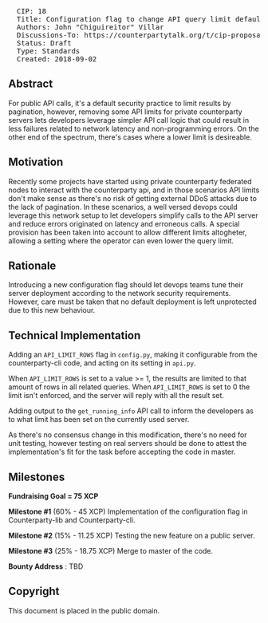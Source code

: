 <pre>
  CIP: 18
  Title: Configuration flag to change API query limit defaults
  Authors: John "Chiguireitor" Villar
  Discussions-To: https://counterpartytalk.org/t/cip-proposal-18-configuration-flag-to-remove-api-query-limit-defaults
  Status: Draft
  Type: Standards
  Created: 2018-09-02
</pre>

## Abstract ##

For public API calls, it's a default security practice to limit results by
pagination, however, removing some API limits for private counterparty servers
lets developers leverage simpler API call logic that could result in less
failures related to network latency and non-programming errors. On the other
end of the spectrum, there's cases where a lower limit is desireable.

## Motivation ##

Recently some projects have started using private counterparty federated nodes
to interact with the counterparty api, and in those scenarios API limits don't
make sense as there's no risk of getting external DDoS attacks due to the lack
of pagination. In these scenarios, a well versed devops could leverage this
network setup to let developers simplify calls to the API server and reduce
errors originated on latency and erroneous calls. A special provision has been
taken into account to allow different limits altogheter, allowing a setting
where the operator can even lower the query limit.

## Rationale ##

Introducing a new configuration flag should let devops teams tune their server
deployment according to the network security requirements. However, care must
be taken that no default deployment is left unprotected due to this new
behaviour.

## Technical Implementation ##

Adding an `API_LIMIT_ROWS` flag in `config.py`, making it configurable from the
counterparty-cli code, and acting on its setting in `api.py`.

When `API_LIMIT_ROWS` is set to a value >= 1, the results are limited to that
amount of rows in all related queries. When `API_LIMIT_ROWS` is set to 0 the
limit isn't enforced, and the server will reply with all the result set.

Adding output to the `get_running_info` API call to inform the developers as to
what limit has been set on the currently used server.

As there's no consensus change in this modification, there's no need for unit
testing, however testing on real servers should be done to attest the
implementation's fit for the task before accepting the code in master.

## Milestones ##

**Fundraising Goal = 75 XCP**

**Milestone #1** (60% - 45 XCP)
Implementation of the configuration flag in Counterparty-lib and
Counterparty-cli.

**Milestone #2** (15% - 11.25 XCP)
Testing the new feature on a public server.

**Milestone #3** (25% - 18.75 XCP)
Merge to master of the code.

**Bounty Address** : TBD

## Copyright ##

This document is placed in the public domain.
